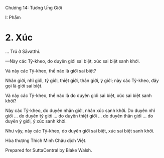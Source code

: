 

Chương 14: Tương Ưng Giới

I: Phẩm

# 2\. Xúc

… Trú ở Sāvatthi.

—Này các Tỷ-kheo, do duyên giới sai biệt, xúc sai biệt sanh khởi.

Và này các Tỷ-kheo, thế nào là giới sai biệt?

Nhãn giới, nhĩ giới, tỷ giới, thiệt giới, thân giới, ý giới; này các Tỷ-kheo, đây gọi là giới sai biệt.

Và này các Tỷ-kheo, thế nào là do duyên giới sai biệt, xúc sai biệt sanh khởi?

Này các Tỷ-kheo, do duyên nhãn giới, nhãn xúc sanh khởi. Do duyên nhĩ giới … do duyên tỷ giới … do duyên thiệt giới … do duyên thân giới … do duyên ý giới, ý xúc sanh khởi.

Như vậy, này các Tỷ-kheo, do duyên giới sai biệt, xúc sai biệt sanh khởi.

Hòa thượng Thích Minh Châu dịch Việt.

Prepared for SuttaCentral by Blake Walsh.